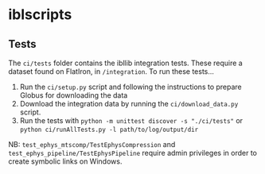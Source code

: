 # iblscripts

## Tests
The `ci/tests` folder contains the ibllib integration tests.  These require a dataset found on
 FlatIron, in `/integration`.  To run these tests...
 
 1. Run the `ci/setup.py` script and following the instructions to prepare Globus for downloading 
 the data
 2. Download the integration data by running the `ci/download_data.py` script.
 3. Run the tests with `python -m unittest discover -s "./ci/tests"` or
 `python ci/runAllTests.py -l path/to/log/output/dir`
 
 NB: `test_ephys_mtscomp/TestEphysCompression` and `test_ephys_pipeline/TestEphysPipeline` require
  admin privileges in order to create symbolic links on Windows.
